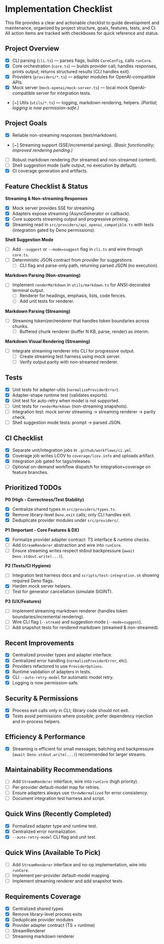 # Implementation Checklist

This file provides a clear and actionable checklist to guide development and maintenance, organized by project structure, goals, features, tests, and CI. All action items are tracked with checkboxes for quick reference and status.

## Project Overview

- [x] CLI parsing (`cli.ts`) — parses flags, builds `CoreConfig`, calls `runCore`.
- [x] Core orchestration (`core.ts`) — builds provider call, handles responses, prints output; returns structured results (CLI handles exit).
- [x] Providers (`providers/*.ts`) — adapter modules for OpenAI-compatible APIs.
- [x] Mock server (`mock-openai/mock-server.ts`) — local mock OpenAI-compatible server for integration tests.
- [~] Utils (`utils/*.ts`) — logging, markdown rendering, helpers. *(Partial; logging is now permission-safe.)*

## Project Goals

- [x] Reliable non-streaming responses (text/markdown).
- [~] Streaming support (SSE/incremental parsing). *(Basic functionality; improved rendering pending.)*
- [ ] Robust markdown rendering (for streamed and non-streamed content).
- [ ] Shell suggestion mode (safe output, no execution by default).
- [x] CI coverage generation and artifacts.

## Feature Checklist & Status

**Streaming & Non-streaming Responses**
- [x] Mock server provides SSE for streaming.
- [x] Adapters expose streaming (AsyncGenerator or callback).
- [x] Core supports streaming output and progressive printing.
- [x] Streaming read in `src/providers/api_openai_compatible.ts` with tests (integration gated by Deno permissions).

**Shell Suggestion Mode**
- [ ] Add `--suggest` or `--mode=suggest` flag in `cli.ts` and wire through `core.ts`.
- [ ] Deterministic JSON contract from provider for suggestions.
    - [ ] CLI flag and parse-only path, returning parsed JSON (no execution).

**Markdown Parsing (Non-streaming)**
- [ ] Implement `renderMarkdown` in `utils/markdown.ts` for ANSI-decorated terminal output.
    - [ ] Renderer for headings, emphasis, lists, code fences.
    - [ ] Add unit tests for renderer.

**Markdown Parsing (Streaming)**
- [ ] Streaming tokenizer/renderer that handles token boundaries across chunks.
    - [ ] Buffered chunk renderer (buffer N KB, parse, render) as interim.
  
**Markdown Visual Rendering (Streaming)**
- [ ] Integrate streaming renderer into CLI for progressive output.
    - [ ] Create streaming test harness using mock server.
    - [ ] Verify output parity with non-streamed renderer.

## Tests

- [x] Unit tests for adapter-utils (`normalizeProviderError`).
- [x] Adapter-shape runtime test (validates exports).
- [x] Unit test for auto-retry when model is not supported.
- [ ] Unit tests for `renderMarkdown` (non-streaming snapshots).
- [ ] Integration test: mock server streaming → streaming renderer → parity check.
- [ ] Shell suggestion mode tests: prompt → parsed JSON.

## CI Checklist

- [x] Separate unit/integration jobs in `.github/workflows/ci.yml`.
- [x] Coverage job writes LCOV to `coverage/lcov.info` and uploads artifact.
- [x] Integration job gated for tags/releases.
- [ ] Optional on-demand workflow dispatch for integration+coverage on feature branches.

## Prioritized TODOs

**P0 (High - Correctness/Test Stability)**
- [x] Centralize shared types in `src/providers/types.ts`.
- [x] Remove library-level `Deno.exit` calls; only CLI handles exit.
- [x] Deduplicate provider modules under `src/providers/`.

**P1 (Important - Core Features & DX)**
- [x] Formalize provider adapter contract: TS interface & runtime checks.
- [ ] Add `StreamRenderer` abstraction and wire into `runCore`.
- [ ] Ensure streaming writes respect stdout backpressure (`await Deno.stdout.write(...)`).

**P2 (Tests/CI Hygiene)**
- [ ] Integration test harness docs and `scripts/test-integration.sh` showing required Deno flags.
- [x] Harden mock server helpers.
- [ ] Test for generator cancellation (simulate SIGINT).

**P3 (UX/Features)**
- [ ] Implement streaming markdown renderer (handles token boundaries/incremental rendering).
- [ ] Wire CLI flag (`--stream`) and suggestion mode (`--mode=suggest`).
- [ ] Add snapshot tests for rendered markdown (streamed & non-streamed).

## Recent Improvements

- [x] Centralized provider types and adapter interface.
- [x] Centralized error handling (`normalizeProviderError`, etc).
- [x] Providers refactored to use `ProviderOptions`.
- [x] Runtime validation of adapters in tests.
- [x] CLI `--auto-retry-model` for automatic model retry.
- [x] Logging is now permission-safe.

## Security & Permissions

- [x] Process exit calls only in CLI; library code should not exit.
- [x] Tests avoid permissions where possible; prefer dependency injection and in-process helpers.

## Efficiency & Performance

- [x] Streaming is efficient for small messages; batching and backpressure (`await Deno.stdout.write(...)`) recommended for larger streams.

## Maintainability Recommendations

- [ ] Add `StreamRenderer` interface, wire into `runCore` (high priority).
- [ ] Per-provider default-model map for retries.
- [ ] Ensure adapters always use `throwNormalized` for error consistency.
- [ ] Document integration test harness and script.

## Quick Wins (Recently Completed)

- [x] Formalized adapter type and runtime test.
- [x] Centralized error normalization.
- [x] `--auto-retry-model` CLI flag and unit test.

## Quick Wins (Available To Pick)

- [ ] Add `StreamRenderer` interface and no-op implementation, wire into `runCore`.
- [ ] Implement per-provider default-model mapping.
- [ ] Implement streaming renderer and add snapshot tests.

## Requirements Coverage

- [x] Centralized shared types
- [x] Remove library-level process exits
- [x] Deduplicate provider modules
- [x] Provider adapter contract (TS + runtime)
- [ ] StreamRenderer
- [ ] Streaming markdown renderer
